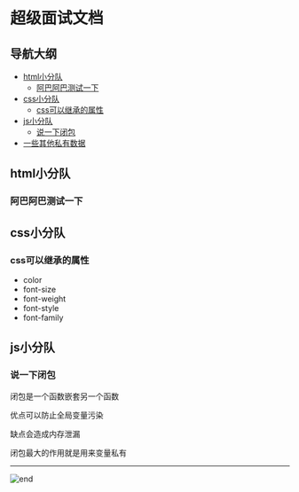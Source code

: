 
# 超级面试文档

## 导航大纲
- [html小分队](#html小分队)
  - [阿巴阿巴测试一下](#阿巴阿巴测试一下)
- [css小分队](#css小分队)
  - [css可以继承的属性](#css可以继承的属性)
- [js小分队](#js小分队)
  - [说一下闭包](#说一下闭包)
- [一些其他私有数据](#一些其他私有数据)

## html小分队

### 阿巴阿巴测试一下

## css小分队

### css可以继承的属性

- color
- font-size
- font-weight
- font-style
- font-family

## js小分队

### 说一下闭包

闭包是一个函数嵌套另一个函数

优点可以防止全局变量污染

缺点会造成内存泄漏

闭包最大的作用就是用来变量私有

------
![end](https://gitee.com/techpang/img_emoji_libs/raw/master/img_bed/markdown_images/end.jpg '富婆加我吧不想努力了')
